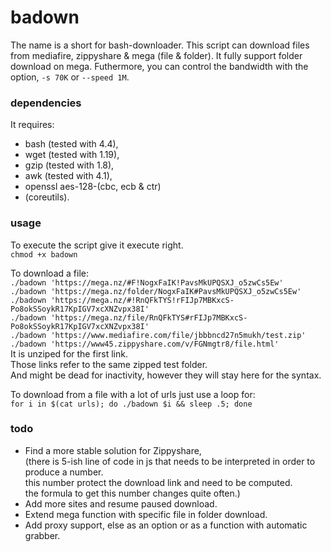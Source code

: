 # badown
The name is a short for bash-downloader.
This script can download files from mediafire, zippyshare & mega (file & folder).
It fully support folder download on mega.
Futhermore, you can control the bandwidth with the option, `-s 70K` or `--speed 1M`.

### dependencies
It requires:
* bash (tested with 4.4), 
* wget (tested with 1.19), 
* gzip (tested with 1.8),
* awk  (tested with 4.1),
* openssl aes-128-(cbc, ecb & ctr)
* (coreutils).

### usage
To execute the script give it execute right.  
`chmod +x badown`
  
To download a file:  
`./badown 'https://mega.nz/#F!NogxFaIK!PavsMkUPQSXJ_o5zwCs5Ew'`  
`./badown 'https://mega.nz/folder/NogxFaIK#PavsMkUPQSXJ_o5zwCs5Ew'`  
`./badown 'https://mega.nz/#!RnQFkTYS!rFIJp7MBKxcS-Po8okSSoykR17KpIGV7xcXNZvpx38I'`  
`./badown 'https://mega.nz/file/RnQFkTYS#rFIJp7MBKxcS-Po8okSSoykR17KpIGV7xcXNZvpx38I'`  
`./badown 'https://www.mediafire.com/file/jbbbncd27n5mukh/test.zip'`  
`./badown 'https://www45.zippyshare.com/v/FGNmgtr8/file.html'`  
It is unziped for the first link.  
Those links refer to the same zipped test folder.  
And might be dead for inactivity, however they will stay here for the syntax.  
  
To download from a file with a lot of urls just use a loop for:  
`for i in $(cat urls); do ./badown $i && sleep .5; done`  

### todo
- Find a more stable solution for Zippyshare,   
(there is 5-ish line of code in js that needs to be interpreted in order to produce a number.  
this number protect the download link and need to be computed.  
the formula to get this number changes quite often.)
- Add more sites and resume paused download.  
- Extend mega function with specific file in folder download.  
- Add proxy support, else as an option or as a function with automatic grabber.  
